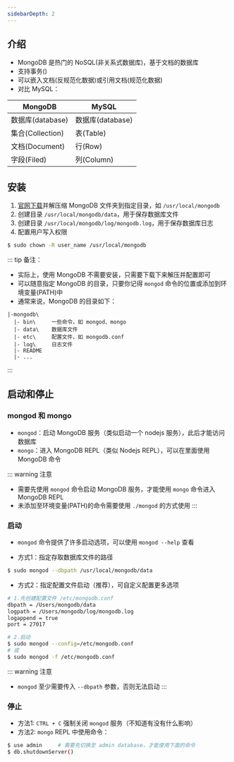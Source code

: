 ```yaml
---
sidebarDepth: 2
---
```


## 介绍

+ MongoDB 是热门的 NoSQL(非关系式数据库)，基于文档的数据库
+ 支持事务()
+ 可以嵌入文档(反规范化数据)或引用文档(规范化数据)
+ 对比 MySQL：

MongoDB|MySQL
-|-
数据库(database)|数据库(database)
集合(Collection)|表(Table)
文档(Document)|行(Row)
字段(Filed)|列(Column)


## 安装

1. [官网下载](https://www.mongodb.com/try/download/community)并解压缩 MongoDB 文件夹到指定目录，如 `/usr/local/mongodb`
2. 创建目录 `/usr/local/mongodb/data`，用于保存数据库文件
3. 创建目录 `/usr/local/mongodb/log/mongodb.log`，用于保存数据库日志
4. 配置用户写入权限
```sh
$ sudo chown -R user_name /usr/local/mongodb
```

::: tip 备注：
+ 实际上，使用 MongoDB 不需要安装，只需要下载下来解压并配置即可
+ 可以随意指定 MongoDB 的目录，只要你记得 `mongod` 命令的位置或添加到环境变量(PATH)中
+ 通常来说，MongoDB 的目录如下：
```
|-mongodb\
  |- bin\     一些命令，如 mongod、mongo
  |- data\    数据库文件
  |- etc\     配置文件，如 mongodb.conf
  |- log\     日志文件
  |- README
  |- ...
```
:::




## 启动和停止


### mongod 和 mongo

+ `mongod`：启动 MongoDB 服务（类似启动一个 nodejs 服务），此后才能访问数据库
+ `mongo`：进入 MongoDB REPL（类似 Nodejs REPL），可以在里面使用 MongoDB 命令

::: warning 注意
+ 需要先使用 `mongod` 命令启动 MongoDB 服务，才能使用 `mongo` 命令进入 MongoDB REPL
+ 未添加至环境变量(PATH)的命令需要使用 `./mongod` 的方式使用
:::


### 启动

+ `mongod` 命令提供了许多启动选项，可以使用 `mongod --help` 查看

+ 方式1：指定存取数据库文件的路径
```sh
$ sudo mongod --dbpath /usr/local/mongodb/data
```

+ 方式2：指定配置文件启动（推荐），可自定义配置更多选项
```sh
# 1.先创建配置文件 /etc/mongodb.conf
dbpath = /Users/mongodb/data
logpath = /Users/mongodb/log/mongodb.log
logappend = true
port = 27017

# 2.启动
$ sudo mongod --config=/etc/mongodb.conf
# 或
$ sudo mongod -f /etc/mongodb.conf
```

::: warning 注意
+ `mongod` 至少需要传入 `--dbpath` 参数，否则无法启动
:::


### 停止

+ 方法1: `CTRL + C` 强制关闭 `mongod` 服务（不知道有没有什么影响）
+ 方法2: `mongo` REPL 中使用命令：
```sh
$ use admin     # 需要先切换至 admin database，才能使用下面的命令
$ db.shutdownServer()
```
